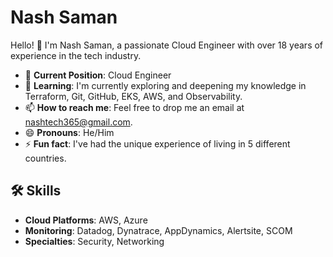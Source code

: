 # Nash Saman

Hello! 👋 I'm Nash Saman, a passionate Cloud Engineer with over 18 years of experience in the tech industry.

- 🔭 **Current Position**: Cloud Engineer
- 🌱 **Learning**: I'm currently exploring and deepening my knowledge in Terraform, Git, GitHub, EKS, AWS, and Observability.
- 📫 **How to reach me**: Feel free to drop me an email at [nashtech365@gmail.com](mailto:nashtech365@gmail.com).
- 😄 **Pronouns**: He/Him
- ⚡ **Fun fact**: I've had the unique experience of living in 5 different countries.

## 🛠 Skills

- **Cloud Platforms**: AWS, Azure
- **Monitoring**: Datadog, Dynatrace, AppDynamics, Alertsite, SCOM
- **Specialties**: Security, Networking

